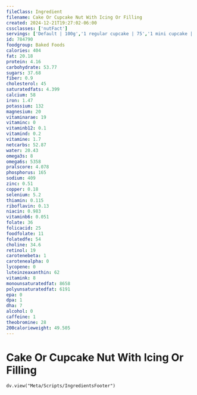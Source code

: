 ```yaml
---
fileClass: Ingredient
filename: Cake Or Cupcake Nut With Icing Or Filling
created: 2024-12-21T19:27:02-06:00
cssclasses: ['nutFact']
servings: ['Default | 100g','1 regular cupcake | 75','1 mini cupcake | 25','1 2-layer cake (8" or 9" dia, 4" high) | 1311','1 piece (1/12 of 2-layer, 8" or 9" dia) | 109','1 cubic inch | 7']
id: 784790
foodgroup: Baked Foods
calories: 404
fat: 20.18
protein: 4.16
carbohydrate: 53.77
sugars: 37.68
fiber: 0.9
cholesterol: 45
saturatedfats: 4.399
calcium: 58
iron: 1.47
potassium: 132
magnesium: 20
vitaminarae: 19
vitaminc: 0
vitaminb12: 0.1
vitamind: 0.2
vitamine: 1.7
netcarbs: 52.87
water: 20.43
omega3s: 8
omega6s: 5358
pralscore: 4.078
phosphorus: 165
sodium: 409
zinc: 0.51
copper: 0.18
selenium: 5.2
thiamin: 0.115
riboflavin: 0.13
niacin: 0.983
vitaminb6: 0.051
folate: 36
folicacid: 25
foodfolate: 11
folatedfe: 54
choline: 34.6
retinol: 19
carotenebeta: 1
carotenealpha: 0
lycopene: 0
luteinzeaxanthin: 62
vitamink: 8
monounsaturatedfat: 8658
polyunsaturatedfat: 6191
epa: 0
dpa: 1
dha: 7
alcohol: 0
caffeine: 1
theobromine: 28
200calorieweight: 49.505
---
```


# Cake Or Cupcake Nut With Icing Or Filling

```dataviewjs
dv.view("Meta/Scripts/IngredientsFooter")
```
